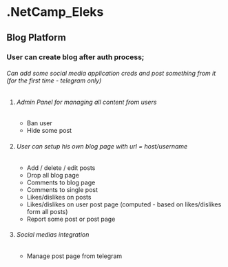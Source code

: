 # .NetCamp_Eleks
## Blog Platform

### User can create blog after auth process;

###### Can add some social media application creds and post something from it (for the first time - telegram only)

1. ###### Admin Panel for managing all content from users
	- Ban user
	- Hide some post
	
	
2. ###### User can setup his own blog page with url = host/username
	- Add / delete / edit posts
	- Drop all blog page
	- Comments to blog page
	- Comments to single post
	- Likes/dislikes on posts
	- Likes/dislikes on user post page (computed - based on likes/dislikes form all posts)
	- Report some post or post page
	
	
3. ###### Social medias integration
	- Manage post page from telegram